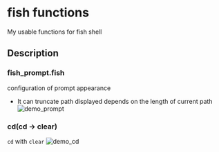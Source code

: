 fish functions
==
My usable functions for fish shell

## Description
### fish_prompt.fish
configuration of prompt appearance
- It can truncate path displayed depends on the length of current path
![demo_prompt](./figure/fish_prompt.gif)

### cd(cd -> clear)
`cd` with `clear`
![demo_cd](./figure/cd.gif)